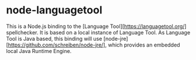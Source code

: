 # node-languagetool
This is a Node.js binding to the [Language Tool][https://languagetool.org/]
spellchecker. It is based on a local instance of Language Tool. As Language Tool
is Java based, this binding will use
[node-jre][https://github.com/schreiben/node-jre/], which provides an embedded
local Java Runtime Engine.
